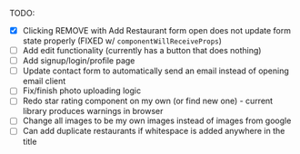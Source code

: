 TODO:

- [x] Clicking REMOVE with Add Restaurant form open does not update form state properly (FIXED w/ ```componentWillReceiveProps```)
- [ ] Add edit functionality (currently has a button that does nothing)
- [ ] Add signup/login/profile page 
- [ ] Update contact form to automatically send an email instead of opening email client
- [ ] Fix/finish photo uploading logic
- [ ] Redo star rating component on my own (or find new one) - current library produces warnings in browser
- [ ] Change all images to be my own images instead of images from google
- [ ] Can add duplicate restaurants if whitespace is added anywhere in the title 
